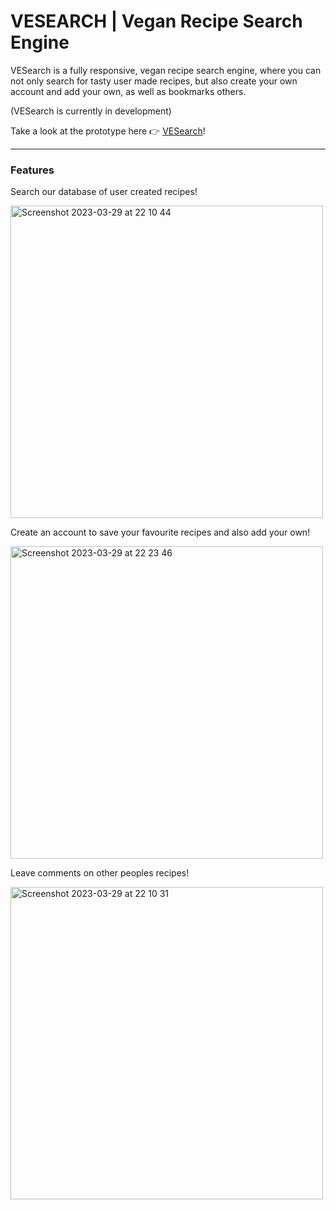 # VESEARCH | Vegan Recipe Search Engine

VESearch is a fully responsive, vegan recipe search engine, where you can not only search for tasty user made recipes, but also create your own account and add your own, as well as bookmarks others.

(VESearch is currently in development)

Take a look at the prototype here 👉 [VESearch](https://vesearch-app.onrender.com)!

---

### Features

Search our database of user created recipes!

<img width="500" alt="Screenshot 2023-03-29 at 22 10 44" src="https://user-images.githubusercontent.com/98130255/228669580-9a0047ea-c7c5-4740-96c8-ba0855b37444.png">

Create an account to save your favourite recipes and also add your own!

<img width="500" alt="Screenshot 2023-03-29 at 22 23 46" src="https://user-images.githubusercontent.com/98130255/228671066-c131e847-65cc-4d4d-85a0-11ce58472e25.png">

Leave comments on other peoples recipes!

<img width="500" alt="Screenshot 2023-03-29 at 22 10 31" src="https://user-images.githubusercontent.com/98130255/228669758-1d5a6190-64b8-40c1-83a2-4b7b6fdb2369.png">


